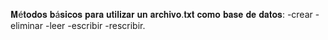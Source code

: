 𝐌é𝐭𝐨𝐝𝐨𝐬 𝐛á𝐬𝐢𝐜𝐨𝐬 𝐩𝐚𝐫𝐚 𝐮𝐭𝐢𝐥𝐢𝐳𝐚𝐫 𝐮𝐧 𝐚𝐫𝐜𝐡𝐢𝐯𝐨.𝐭𝐱𝐭 𝐜𝐨𝐦𝐨 𝐛𝐚𝐬𝐞 𝐝𝐞 𝐝𝐚𝐭𝐨𝐬:
  -crear
  -eliminar
  -leer
  -escribir
  -rescribir.
